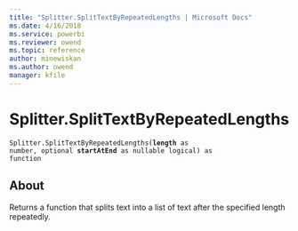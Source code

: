 ```yaml
---
title: "Splitter.SplitTextByRepeatedLengths | Microsoft Docs"
ms.date: 4/16/2018
ms.service: powerbi
ms.reviewer: owend
ms.topic: reference
author: minewiskan
ms.author: owend
manager: kfile
---
```

# Splitter.SplitTextByRepeatedLengths
<code>Splitter.SplitTextByRepeatedLengths(**length** as number, optional **startAtEnd** as nullable logical) as function</code>
## About
Returns a function that splits text into a list of text after the specified length repeatedly.

